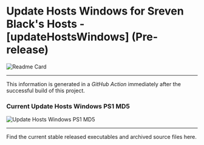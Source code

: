 # Update Hosts Windows for Sreven Black's Hosts - [updateHostsWindows] (Pre-release)

![Readme Card](https://github-readme-stats.vercel.app/api/pin/?username=Lateralus138&repo=updateHostsWindows-stevenblack)

---

This information is generated in a *GitHub Action* immediately after the successful build of this project.

### Current Update Hosts Windows PS1 MD5

![Update Hosts Windows PS1 MD5](https://img.shields.io/endpoint?url=https://raw.githubusercontent.com/Lateralus138/updateHostsWindows-stevenblack/master/docs/json/updateHostsWindows_md5.json)

---

Find the current stable released executables and archived source files here.
